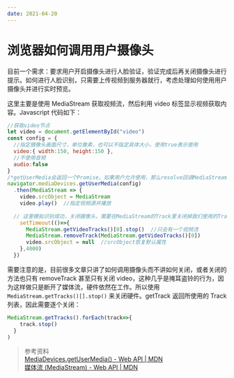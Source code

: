 ```yaml
---
date: 2021-04-20
---
```


# 浏览器如何调用用户摄像头

目前一个需求：要求用户开启摄像头进行人脸验证，验证完成后再关闭摄像头进行提示。如何进行人脸识别，只需要上传视频到服务器就行，考虑处理如何使用用户摄像头并进行实时预览。

这里主要是使用 MediaStream 获取视频流，然后利用 video 标签显示视频获取内容。Javascript 代码如下：

<!--- truncate -->

```js
//获取video节点
let video = document.getElementById("video") 
const config = {
  //指定摄像头画面尺寸，单位像素，也可以不指定具体大小，使用true表示使用
  video:{ width:150, height:150 },  
  //不使用音频
  audio:false
}
/*getUserMedia会返回一个Promise，如果用户允许使用，那么resolve回调MediaStream，否则reject抛出异常*/
navigator.mediaDevices.getUserMedia(config)  
  .then(MediaStream => {
    video.srcObject = MediaStream
    video.play()  //指定视频源并播放
  
  // 这里模拟识别成功，关闭摄像头，需要在MediaStream的Track里关闭掉我们使用的Track
    setTimeout(()=>{
      MediaStream.getVideoTracks()[0].stop()  //只会有一个视频流
      MediaStream.removeTrack(MediaStream.getVideoTracks()[0])
      video.srcObject = null  //srcObject恢复默认属性
    },4000)
  })
```

需要注意的是，目前很多文章只讲了如何调用摄像头而不讲如何关闭，或者关闭的方法也只有 removeTrack 甚至只有关闭 video，这种几乎是掩耳盗铃的行为，因为这样做只是断开了媒体流，硬件依然在工作。所以使用 `MediaStream.getTracks()[].stop()` 来关闭硬件。getTrack 返回所使用的 Track 列表，因此需要逐个关闭：
```js
MediaStream.getTracks().forEach(track=>{
    track.stop()
  }
)
```
  
  
> 参考资料  
[MediaDevices.getUserMedia() - Web API | MDN](https://developer.mozilla.org/zh-CN/docs/Web/API/MediaDevices/getUserMedia)  
[媒体流 (MediaStream) - Web API | MDN](https://developer.mozilla.org/zh-CN/docs/Web/API/MediaStream)